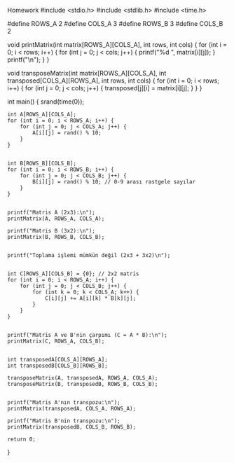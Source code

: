 Homework
#include <stdio.h>
#include <stdlib.h>
#include <time.h>

#define ROWS_A 2
#define COLS_A 3
#define ROWS_B 3
#define COLS_B 2

void printMatrix(int matrix[ROWS_A][COLS_A], int rows, int cols) {
    for (int i = 0; i < rows; i++) {
        for (int j = 0; j < cols; j++) {
            printf("%d ", matrix[i][j]);
        }
        printf("\n");
    }
}

void transposeMatrix(int matrix[ROWS_A][COLS_A], int transposed[COLS_A][ROWS_A], int rows, int cols) {
    for (int i = 0; i < rows; i++) {
        for (int j = 0; j < cols; j++) {
            transposed[j][i] = matrix[i][j];
        }
    }
}

int main() {
    srand(time(0)); 

    
    int A[ROWS_A][COLS_A];
    for (int i = 0; i < ROWS_A; i++) {
        for (int j = 0; j < COLS_A; j++) {
            A[i][j] = rand() % 10; 
        }
    }

    
    int B[ROWS_B][COLS_B];
    for (int i = 0; i < ROWS_B; i++) {
        for (int j = 0; j < COLS_B; j++) {
            B[i][j] = rand() % 10; // 0-9 arası rastgele sayılar
        }
    }

    
    printf("Matris A (2x3):\n");
    printMatrix(A, ROWS_A, COLS_A);
    
    printf("Matris B (3x2):\n");
    printMatrix(B, ROWS_B, COLS_B);

    
    printf("Toplama işlemi mümkün değil (2x3 + 3x2)\n");

    
    int C[ROWS_A][COLS_B] = {0}; // 2x2 matris
    for (int i = 0; i < ROWS_A; i++) {
        for (int j = 0; j < COLS_B; j++) {
            for (int k = 0; k < COLS_A; k++) {
                C[i][j] += A[i][k] * B[k][j];
            }
        }
    }

    
    printf("Matris A ve B'nin çarpımı (C = A * B):\n");
    printMatrix(C, ROWS_A, COLS_B);

    
    int transposedA[COLS_A][ROWS_A];
    int transposedB[COLS_B][ROWS_B];

    transposeMatrix(A, transposedA, ROWS_A, COLS_A);
    transposeMatrix(B, transposedB, ROWS_B, COLS_B);

    
    printf("Matris A'nın transpozu:\n");
    printMatrix(transposedA, COLS_A, ROWS_A);

    printf("Matris B'nin transpozu:\n");
    printMatrix(transposedB, COLS_B, ROWS_B);

    return 0;
}
